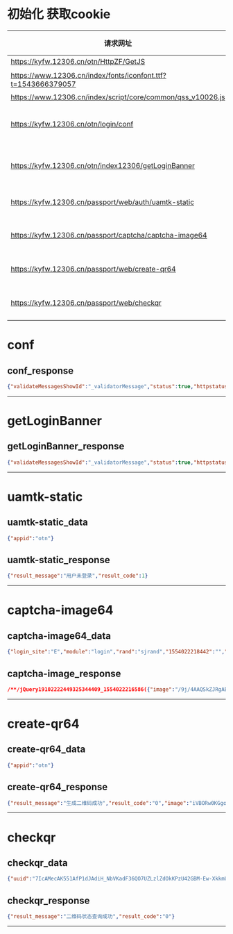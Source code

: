# 初始化 获取cookie

| 请求网址                                                      | 请求方法 | 参数                                         | 请求Cookie                                                                   | 响应Cookie                                              | 响应                                             | 描述                   |
| ------------------------------------------------------------- | -------- | -------------------------------------------- | ---------------------------------------------------------------------------- | ------------------------------------------------------- | ------------------------------------------------ | ---------------------- |
| https://kyfw.12306.cn/otn/HttpZF/GetJS                        | GET      |                                              |                                                                              | BIGipServerotn;/                                        | js文件                                           |
| https://www.12306.cn/index/fonts/iconfont.ttf?t=1543666379057 | GET      | 当前时间戳                                   |                                                                              | BIGipServerpool_index;/                                 | 字体文件                                         | 应该没用               |
| https://www.12306.cn/index/script/core/common/qss_v10026.js   | GET      |
| https://kyfw.12306.cn/otn/login/conf                          | POST     |                                              |                                                                              | BIGipServerotn,JSESSIONID,route                         | [conf响应](#conf_response)                       | 获取设置信息和Cookie   |
| https://kyfw.12306.cn/otn/index12306/getLoginBanner           | GET      |                                              |                                                                              | BIGipServerotn,JSESSIONID,route                         | [getLoginBanner响应](#getLoginBanner_response)   | 获取Banner信息和Cookie |
| https://kyfw.12306.cn/passport/web/auth/uamtk-static          | POST     | [uamtk-static参数](#uamtk-static_data)       | BIGipServerotn,route                                                         | _passport_session,BIGipServerpool_passport              | [uamtk-static响应](#uamtk-static_response)       | 检测用户登录           |
| https://kyfw.12306.cn/passport/captcha/captcha-image64        | GET      | [captcha-image64参数](#captcha-image64_data) | BIGipServerotn,route                                                         | _passport_ct,_passport_session,BIGipServerpool_passport | [captcha-image64响应](#captcha-image64_response) | 获取登录验证码         |
| https://kyfw.12306.cn/passport/web/create-qr64                | POST     | [create-qr64参数](#create-qr64_data)         | _passport_ct,_passport_session,BIGipServerotn,BIGipServerpool_passport,route |                                                         | [captcha-qr64参数](#captcha-qr64_response)       | 获取登录二维码         |
| https://kyfw.12306.cn/passport/web/checkqr                    | POST     | [checkqr参数](#checkqr_data)                 | _passport_session,BIGipServerotn,BIGipServerpool_passport,route              |                                                         | [checkqr响应](#checkqr_response)                 | 登录二维码状态查询     |

# conf

## conf_response

```json
{"validateMessagesShowId":"_validatorMessage","status":true,"httpstatus":200,"data":{"isstudentDate":false,"is_login_passCode":"Y","is_sweep_login":"Y","psr_qr_code_result":"N","login_url":"resources/login.html","studentDate":["2018-06-01","2018-09-30","2018-12-01","2018-12-31","2019-01-01","2019-03-31"],"stu_control":30,"is_uam_login":"Y","is_login":"N","hb_qr_code_result":"Y","other_control":30},"messages":[],"validateMessages":{}}
```

***

# getLoginBanner

## getLoginBanner_response

```json
{"validateMessagesShowId":"_validatorMessage","status":true,"httpstatus":200,"data":{"index_banner_url":[{"target":"1","src":"https://exservice.12306.cn/excater/index.html","url":"https://www.12306.cn/index/images/pic/banner-login.jpg"}]},"messages":[],"validateMessages":{}}
```

***

# uamtk-static

## uamtk-static_data

```json
{"appid":"otn"}
```
## uamtk-static_response

```json
{"result_message":"用户未登录","result_code":1}
```

***

# captcha-image64

## captcha-image64_data

```json
{"login_site":"E","module":"login","rand":"sjrand","1554022218442":"","callback":"jQuery19102222449325344409_1554022216586","_":"1554022216587"}
```

## captcha-image_response

```json
/**/jQuery19102222449325344409_1554022216586({"image":"/9j/4AAQSkZJRgABAgAAAQABAAD/...","result_message":"生成验证码成功","result_code":"0"});
```

***

# create-qr64

## create-qr64_data

```json
{"appid":"otn"}
```

## create-qr64_response

```json
{"result_message":"生成二维码成功","result_code":"0","image":"iVBORw0KGgoAAAANSUhEUgAAAMcAAADHCAIAAAAiZ9CRAAAHAElEQVR42u3aUW...","uuid":"tSC8UF6PjjJd2kVIRg-74e6cGNM0PbHvOCjS0wVI1BNivs9yToTURa_6Yfd8nP4S7P6-A2DefH8Aaf1"}
```

***

# checkqr

## checkqr_data

```json
{"uuid":"7IcAMecAK551AfP1dJAdiH_NbVKadF36QO7UZLzlZdOkKPzU42GBM-Ew-XkkmUKw_HO8D7FFSTcoub1","appid":"otn"}
```

## checkqr_response

```json
{"result_message":"二维码状态查询成功","result_code":"0"}
```

***